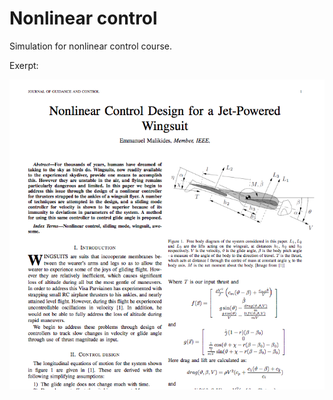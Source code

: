 # Nonlinear control
Simulation for nonlinear control course.

Exerpt:

![first page](p1_nlctrl.png)
